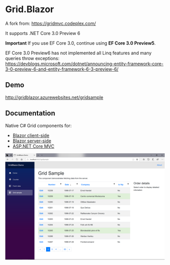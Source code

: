 # Grid.Blazor

A fork from: https://gridmvc.codeplex.com/

It supports .NET Core 3.0 Preview 6

**Important** If you use EF Core 3.0, continue using **EF Core 3.0 Preview5**. 

EF Core 3.0 Preview6 has not implemented all Linq features and many queries throw exceptions: https://devblogs.microsoft.com/dotnet/announcing-entity-framework-core-3-0-preview-6-and-entity-framework-6-3-preview-6/

## Demo 
http://gridblazor.azurewebsites.net/gridsample

## Documentation
Native C# Grid components for:
* [Blazor client-side](./docs/blazor_client/Documentation.md)
* [Blazor server-side](./docs/blazor_server/Documentation.md)
* [ASP.NET Core MVC](./docs/dotnetcore/Documentation.md)

![Image of GridBlazor](./docs/images/GridBlazor.png)

